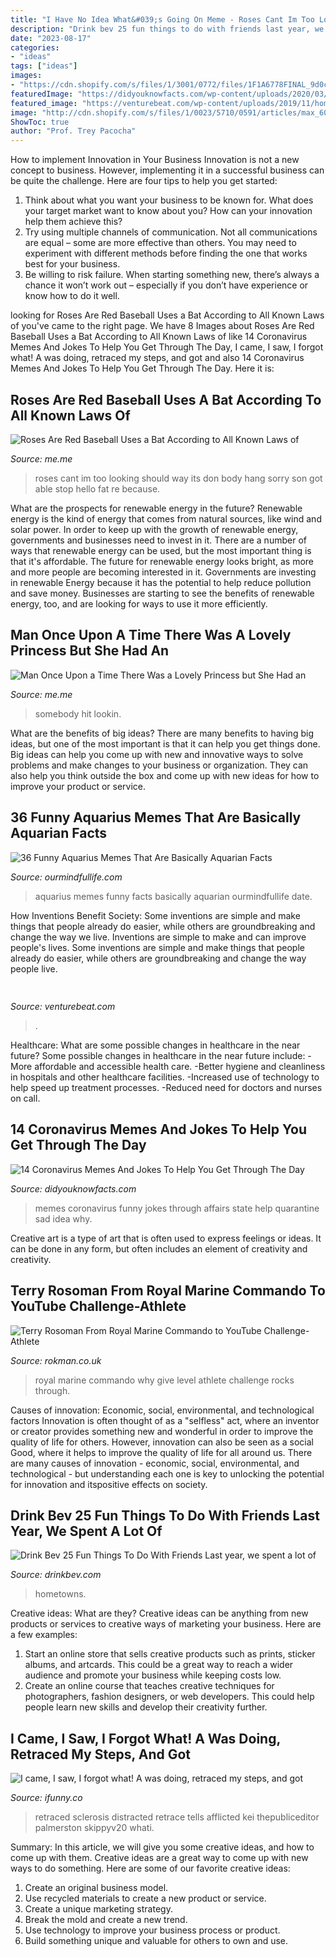 ```yaml
---
title: "I Have No Idea What&#039;s Going On Meme - Roses Cant Im Too Looking Should Way Its Don Body Hang Sorry Son Got Able Stop Hello Fat Re Because"
description: "Drink bev 25 fun things to do with friends last year, we spent a lot of"
date: "2023-08-17"
categories:
- "ideas"
tags: ["ideas"]
images:
- "https://cdn.shopify.com/s/files/1/3001/0772/files/1F1A6778FINAL_9d0ca533-8069-44a2-98db-afb4ae87204e_480x480.jpg?v=1626516428"
featuredImage: "https://didyouknowfacts.com/wp-content/uploads/2020/03/quarantine-coronavirus-jokes-memes-5e6f2e0132ba8__700.jpg"
featured_image: "https://venturebeat.com/wp-content/uploads/2019/11/homepod-siriauth.jpg"
image: "http://cdn.shopify.com/s/files/1/0023/5710/0591/articles/max_600x.jpg?v=1587999761"
ShowToc: true
author: "Prof. Trey Pacocha"
---
```



How to implement Innovation in Your Business
Innovation is not a new concept to business. However, implementing it in a successful business can be quite the challenge. Here are four tips to help you get started: 
1. Think about what you want your business to be known for. What does your target market want to know about you? How can your innovation help them achieve this? 
2. Try using multiple channels of communication. Not all communications are equal – some are more effective than others. You may need to experiment with different methods before finding the one that works best for your business. 
3. Be willing to risk failure. When starting something new, there’s always a chance it won’t work out – especially if you don’t have experience or know how to do it well.

	

		
looking for Roses Are Red Baseball Uses a Bat According to All Known Laws of you've came to the right page. We have 8 Images about Roses Are Red Baseball Uses a Bat According to All Known Laws of like 14 Coronavirus Memes And Jokes To Help You Get Through The Day, I came, I saw, I forgot what! A was doing, retraced my steps, and got and also 14 Coronavirus Memes And Jokes To Help You Get Through The Day. Here it is:
		
    
## Roses Are Red Baseball Uses A Bat According To All Known Laws Of

<img loading=lazy src="https://pics.me.me/thumb_roses-are-red-baseball-uses-a-bat-according-to-all-63470064.png" onerror="this.onerror=null;this.src='https://tse3.mm.bing.net/th?id=OIP.x0rGwq33VGlt2MdQodZxNwAAAA&amp;pid=15.1';" alt="Roses Are Red Baseball Uses a Bat According to All Known Laws of">

_Source: me.me_

>roses cant im too looking should way its don body hang sorry son got able stop hello fat re because. 

	

What are the prospects for renewable energy in the future?
Renewable energy is the kind of energy that comes from natural sources, like wind and solar power. In order to keep up with the growth of renewable energy, governments and businesses need to invest in it. There are a number of ways that renewable energy can be used, but the most important thing is that it's affordable. 
The future for renewable energy looks bright, as more and more people are becoming interested in it. Governments are investing in renewable Energy because it has the potential to help reduce pollution and save money. Businesses are starting to see the benefits of renewable energy, too, and are looking for ways to use it more efficiently.

    
## Man Once Upon A Time There Was A Lovely Princess But She Had An

<img loading=lazy src="https://pics.me.me/thumb_man-once-upon-a-time-there-was-a-lovely-princess-62027460.png" onerror="this.onerror=null;this.src='https://tse2.mm.bing.net/th?id=OIP.H9pnGtTHY7uDDiq5uQkM0wAAAA&amp;pid=15.1';" alt="Man Once Upon a Time There Was a Lovely Princess but She Had an">

_Source: me.me_

>somebody hit lookin. 

	

What are the benefits of big ideas?
There are many benefits to having big ideas, but one of the most important is that it can help you get things done. Big ideas can help you come up with new and innovative ways to solve problems and make changes to your business or organization. They can also help you think outside the box and come up with new ideas for how to improve your product or service.

    
## 36 Funny Aquarius Memes That Are Basically Aquarian Facts

<img loading=lazy src="https://www.ourmindfullife.com/wp-content/uploads/2020/03/Funny-Aquarius-memes-OurMindfulLife.com-9.jpg" onerror="this.onerror=null;this.src='https://tse4.mm.bing.net/th?id=OIP.R17nupRUSaw73vnoZU1yLAHaHX&amp;pid=15.1';" alt="36 Funny Aquarius Memes That Are Basically Aquarian Facts">

_Source: ourmindfullife.com_

>aquarius memes funny facts basically aquarian ourmindfullife date. 

	

How Inventions Benefit Society: Some inventions are simple and make things that people already do easier, while others are groundbreaking and change the way we live.
Inventions are simple to make and can improve people's lives. Some inventions are simple and make things that people already do easier, while others are groundbreaking and change the way people live.

    
## 

<img loading=lazy src="https://venturebeat.com/wp-content/uploads/2019/11/homepod-siriauth.jpg" onerror="this.onerror=null;this.src='https://tse1.mm.bing.net/th?id=OIP.PfNvvY4uYdEEY-1lUA83vQHaFF&amp;pid=15.1';" alt="">

_Source: venturebeat.com_

>. 

	

Healthcare: What are some possible changes in healthcare in the near future?
Some possible changes in healthcare in the near future include: 
-More affordable and accessible health care. 
-Better hygiene and cleanliness in hospitals and other healthcare facilities. 
-Increased use of technology to help speed up treatment processes. 
-Reduced need for doctors and nurses on call.

    
## 14 Coronavirus Memes And Jokes To Help You Get Through The Day

<img loading=lazy src="https://didyouknowfacts.com/wp-content/uploads/2020/03/quarantine-coronavirus-jokes-memes-5e6f2e0132ba8__700.jpg" onerror="this.onerror=null;this.src='https://tse2.mm.bing.net/th?id=OIP.gS8A8lMlHFhf_C5-NPG-WAHaHq&amp;pid=15.1';" alt="14 Coronavirus Memes And Jokes To Help You Get Through The Day">

_Source: didyouknowfacts.com_

>memes coronavirus funny jokes through affairs state help quarantine sad idea why. 

	

Creative art is a type of art that is often used to express feelings or ideas. It can be done in any form, but often includes an element of creativity and creativity.

    
## Terry Rosoman From Royal Marine Commando To YouTube Challenge-Athlete

<img loading=lazy src="http://cdn.shopify.com/s/files/1/0023/5710/0591/articles/max_600x.jpg?v=1587999761" onerror="this.onerror=null;this.src='https://tse1.mm.bing.net/th?id=OIP.q9EJrkmNLSlrnq_5AwfVMgHaDt&amp;pid=15.1';" alt="Terry Rosoman From Royal Marine Commando to YouTube Challenge-Athlete">

_Source: rokman.co.uk_

>royal marine commando why give level athlete challenge rocks through. 

	

Causes of innovation: Economic, social, environmental, and technological factors
Innovation is often thought of as a "selfless" act, where an inventor or creator provides something new and wonderful in order to improve the quality of life for others. However, innovation can also be seen as a social Good, where it helps to improve the quality of life for all around us. There are many causes of innovation - economic, social, environmental, and technological - but understanding each one is key to unlocking the potential for innovation and itspositive effects on society.

    
## Drink Bev 25 Fun Things To Do With Friends Last Year, We Spent A Lot Of

<img loading=lazy src="https://cdn.shopify.com/s/files/1/3001/0772/files/1F1A6778FINAL_9d0ca533-8069-44a2-98db-afb4ae87204e_480x480.jpg?v=1626516428" onerror="this.onerror=null;this.src='https://tse1.mm.bing.net/th?id=OIP.xhGK8tgJuEF-ogAE5B6olQHaFS&amp;pid=15.1';" alt="Drink Bev 25 Fun Things To Do With Friends Last year, we spent a lot of">

_Source: drinkbev.com_

>hometowns. 

	

Creative ideas: What are they?
Creative ideas can be anything from new products or services to creative ways of marketing your business. Here are a few examples:
1. Start an online store that sells creative products such as prints, sticker albums, and artcards. This could be a great way to reach a wider audience and promote your business while keeping costs low.
2. Create an online course that teaches creative techniques for photographers, fashion designers, or web developers. This could help people learn new skills and develop their creativity further.

    
## I Came, I Saw, I Forgot What! A Was Doing, Retraced My Steps, And Got

<img loading=lazy src="https://imageproxy.ifunny.co/crop:x-20,resize:640x,quality:90x75/images/078bd3ec5af538ca80232b691ffabfb7ba9b5d26210aee099f1a71259e7439ad_1.jpg" onerror="this.onerror=null;this.src='https://tse2.mm.bing.net/th?id=OIP.-_gDQg9-G-oevK41iZe25gHaKb&amp;pid=15.1';" alt="I came, I saw, I forgot what! A was doing, retraced my steps, and got">

_Source: ifunny.co_

>retraced sclerosis distracted retrace tells afflicted kei thepubliceditor palmerston skippyv20 whati. 

	

Summary: In this article, we will give you some creative ideas, and how to come up with them.
Creative ideas are a great way to come up with new ways to do something. Here are some of our favorite creative ideas:
1. Create an original business model.
2. Use recycled materials to create a new product or service.
3. Create a unique marketing strategy.
4. Break the mold and create a new trend. 
5. Use technology to improve your business process or product. 
6. Build something unique and valuable for others to own and use.

